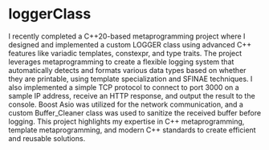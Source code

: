 # loggerClass
 I recently completed a C++20-based metaprogramming project where I designed and implemented a custom LOGGER class using advanced C++ features like variadic templates, constexpr, and type traits. The project leverages metaprogramming to create a flexible logging system that automatically detects and formats various data types based on whether they are printable, using template specialization and SFINAE techniques. I also implemented a simple TCP protocol to connect to port 3000 on a sample IP address, receive an HTTP response, and output the result to the console. Boost Asio was utilized for the network communication, and a custom Buffer_Cleaner class was used to sanitize the received buffer before logging. This project highlights my expertise in C++ metaprogramming, template metaprogramming, and modern C++ standards to create efficient and reusable solutions.

